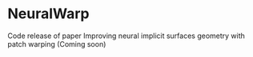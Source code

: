# NeuralWarp
Code release of paper Improving neural implicit surfaces geometry with patch warping (Coming soon)
